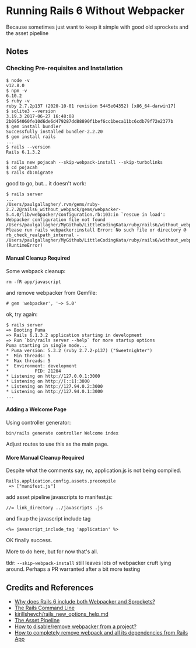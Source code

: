 # Running Rails 6 Without Webpacker

Because sometimes just want to keep it simple with good old sprockets and the asset pipeline

## Notes

### Checking Pre-requisites and Installation

```
$ node -v
v12.8.0
$ npm -v
6.10.2
$ ruby -v
ruby 2.7.2p137 (2020-10-01 revision 5445e04352) [x86_64-darwin17]
$ sqlite3 --version
3.19.3 2017-06-27 16:48:08 2b0954060fe10d6de6d479287dd88890f1bef6cc1beca11bc6cdb79f72e2377b
$ gem install bundler
Successfully installed bundler-2.2.20
$ gem install rails
...
$ rails --version
Rails 6.1.3.2
```

```
$ rails new pojacah --skip-webpack-install --skip-turbolinks
$ cd pojacah
$ rails db:migrate
```


good to go, but... it doesn't work:

```
$ rails server
...
/Users/paulgallagher/.rvm/gems/ruby-2.7.2@rails6_without_webpack/gems/webpacker-5.4.0/lib/webpacker/configuration.rb:103:in `rescue in load': Webpacker configuration file not found /Users/paulgallagher/MyGithub/LittleCodingKata/ruby/rails6/without_webpack/pojacah/config/webpacker.yml. Please run rails webpacker:install Error: No such file or directory @ rb_check_realpath_internal - /Users/paulgallagher/MyGithub/LittleCodingKata/ruby/rails6/without_webpack/pojacah/config/webpacker.yml (RuntimeError)

```


#### Manual Cleanup Required

Some webpack cleanup:

    rm -fR app/javascript

and remove webpacker from Gemfile:

    # gem 'webpacker', '~> 5.0'

ok, try again:

```
$ rails server
=> Booting Puma
=> Rails 6.1.3.2 application starting in development
=> Run `bin/rails server --help` for more startup options
Puma starting in single mode...
* Puma version: 5.3.2 (ruby 2.7.2-p137) ("Sweetnighter")
*  Min threads: 5
*  Max threads: 5
*  Environment: development
*          PID: 21204
* Listening on http://127.0.0.1:3000
* Listening on http://[::1]:3000
* Listening on http://127.94.0.2:3000
* Listening on http://127.94.0.1:3000
...
```

#### Adding a Welcome Page

Using controller generator:

```
bin/rails generate controller Welcome index
```

Adjust routes to use this as the main page.

#### More Manual Cleanup Required

Despite what the comments say, no, application.js is not being compiled.

    Rails.application.config.assets.precompile
     => ["manifest.js"]

add asset pipeline javascripts  to manifest.js:

    //= link_directory ../javascripts .js

and fixup the javascript include tag

    <%= javascript_include_tag 'application' %>

OK finally success.

More to do here, but for now that's all.

tldr: `--skip-webpack-install` still leaves lots of webpacker cruft lying around.
Perhaps a PR warranted after a bit more testing

## Credits and References

* [Why does Rails 6 include both Webpacker and Sprockets?](https://rossta.net/blog/why-does-rails-install-both-webpacker-and-sprockets.html)
* [The Rails Command Line](https://guides.rubyonrails.org/command_line.html)
* [kirillshevch/rails_new_options_help.md](https://gist.github.com/kirillshevch/1b52f711e66b064416d746f07e834c00)
* [The Asset Pipeline](https://guides.rubyonrails.org/asset_pipeline.html)
* [How to disable/remove webpacker from a project?](https://github.com/rails/webpacker/issues/1333)
* [How to completely remove webpack and all its dependencies from Rails App](https://stackoverflow.com/questions/49107973/how-to-completely-remove-webpack-and-all-its-dependencies-from-rails-app)